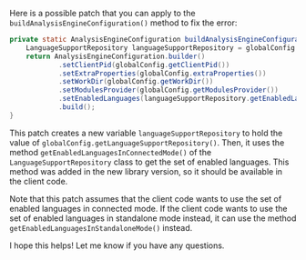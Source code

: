 Here is a possible patch that you can apply to the `buildAnalysisEngineConfiguration()` method to fix the error:

```java
private static AnalysisEngineConfiguration buildAnalysisEngineConfiguration() {
    LanguageSupportRepository languageSupportRepository = globalConfig.getLanguageSupportRepository();
    return AnalysisEngineConfiguration.builder()
            .setClientPid(globalConfig.getClientPid())
            .setExtraProperties(globalConfig.extraProperties())
            .setWorkDir(globalConfig.getWorkDir())
            .setModulesProvider(globalConfig.getModulesProvider())
            .setEnabledLanguages(languageSupportRepository.getEnabledLanguagesInConnectedMode())
            .build();
}
```

This patch creates a new variable `languageSupportRepository` to hold the value of `globalConfig.getLanguageSupportRepository()`. Then, it uses the method `getEnabledLanguagesInConnectedMode()` of the `LanguageSupportRepository` class to get the set of enabled languages. This method was added in the new library version, so it should be available in the client code.

Note that this patch assumes that the client code wants to use the set of enabled languages in connected mode. If the client code wants to use the set of enabled languages in standalone mode instead, it can use the method `getEnabledLanguagesInStandaloneMode()` instead.

I hope this helps! Let me know if you have any questions.